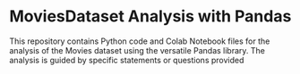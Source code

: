 # MoviesDataset Analysis with Pandas
This repository contains Python code and Colab Notebook files for the analysis of the Movies dataset using the versatile Pandas library. The analysis is guided by specific statements or questions provided
